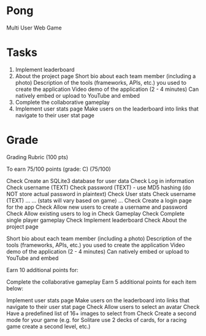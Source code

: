 
# Pong
Multi User Web Game
# Tasks


1. Implement leaderboard
2. About the project page
  Short bio about each team member (including a photo)
  Description of the tools (frameworks, APIs, etc.) you used to create the application
  Video demo of the application (2 - 4 minutes)
  Can natively embed or upload to YouTube and embed
3. Complete the collaborative gameplay
4. Implement user stats page
  Make users on the leaderboard into links that navigate to their user stat page

 
# Grade
Grading Rubric (100 pts)

To earn 75/100 points (grade: C) (75/100)

Check Create an SQLite3 database for user data 
Check Log in information    
Check username (TEXT)
Check password (TEXT) - use MD5 hashing (do NOT store actual password in plaintext)
Check User stats
Check username (TEXT)
...
... (stats will vary based on game)
...
Check Create a login page for the app
Check Allow new users to create a username and password
Check Allow existing users to log in
Check Gameplay
Check Complete single player gameplay
Check Implement leaderboard
Check About the project page

Short bio about each team member (including a photo)
Description of the tools (frameworks, APIs, etc.) you used to create the application
Video demo of the application (2 - 4 minutes)
Can natively embed or upload to YouTube and embed

Earn 10 additional points for:

Complete the collaborative gameplay
Earn 5 additional points for each item below:

Implement user stats page
Make users on the leaderboard into links that navigate to their user stat page
Check Allow users to select an avatar
Check Have a predefined list of 16+ images to select from
Check Create a second mode for your game (e.g. for Solitare use 2 decks of cards, for a racing game create a second level, etc.) 
 
